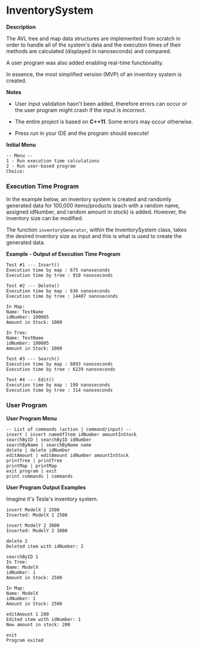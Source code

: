 # InventorySystem

**Description**

The AVL tree and map data structures are implemented from scratch in order to handle all of the system's data and the execution times of their methods are calculated (displayed in nanoseconds) and compared.

A user program was also added enabling real-time functionality.

In essence, the most simplified version (MVP) of an inventory system is created.

**Notes**

- User input validation hasn't been added, therefore errors can occur or the user program might crash if the input is incorrect.

- The entire project is based on **C++11**. Some errors may occur otherwise.

- Press _run_ in your IDE and the program should execute!

**Initial Menu**

```
-- Menu --
1 - Run execution time calculations
2 - Run user-based program
Choice:
```

### Execution Time Program

In the example below, an inventory system is created and randomly generated data for 100,000 items/products (each with a random name, assigned idNumber, and random amount in stock) is added. However, the inventory size can be modified.

The function `inventoryGenerator`, within the InventorySystem class, takes the desired inventory size as input and this is what is used to create the generated data.

**Example - Output of Execution Time Program**

```
Test #1 --- Insert()
Execution time by map : 675 nanoseconds
Execution time by tree : 910 nanoseconds

Test #2 --- Delete()
Execution time by map : 636 nanoseconds
Execution time by tree : 14407 nanoseconds

In Map:
Name: TestName
idNumber: 100005
Amount in Stock: 1000

In Tree:
Name: TestName
idNumber: 100005
Amount in Stock: 1000

Test #3 --- Search()
Execution time by map : 8893 nanoseconds
Execution time by tree : 6239 nanoseconds

Test #4 --- Edit()
Execution time by map : 199 nanoseconds
Execution time by tree : 314 nanoseconds
```

### User Program

**User Program Menu**

```
-- List of commands (action | command/input) --
insert | insert nameOfItem idNumber amountInStock
searchByID | searchByID idNumber
searchByName | searchByName name
delete | delete idNumber
editAmount | editAmount idNumber amountInStock
printTree | printTree
printMap | printMap
exit program | exit
print commands | commands
```

**User Program Output Examples**

Imagine it's Tesla's inventory system.

```
insert ModelX 1 2500
Inserted: ModelX 1 2500
```

```
insert ModelY 2 3000
Inserted: ModelY 2 3000
```

```
delete 2
Deleted item with idNumber: 2
```

```
searchByID 1
In Tree:
Name: ModelX
idNumber: 1
Amount in Stock: 2500

In Map:
Name: ModelX
idNumber: 1
Amount in Stock: 2500
```

```
editAmount 1 200
Edited item with idNumber: 1
New amount in stock: 200
```

```
exit
Program exited
```
